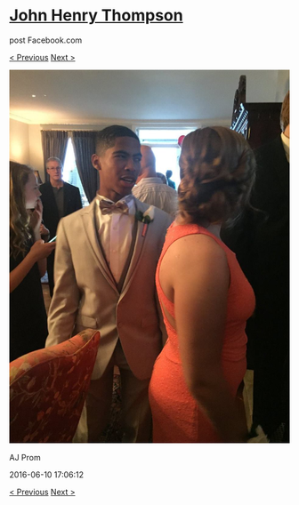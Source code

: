 # [John Henry Thompson](../README.md)
post Facebook.com

[< Previous](2016-06-10-22.md) [Next >](2016-06-10-24.md)

[![](../media/2016-06-10/AJ-Prom-21.jpg)](../README.md)

AJ Prom

2016-06-10 17:06:12

[< Previous](2016-06-10-22.md) [Next >](2016-06-10-24.md)